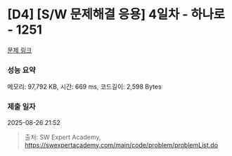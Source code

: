 # [D4] [S/W 문제해결 응용] 4일차 - 하나로 - 1251 

[문제 링크](https://swexpertacademy.com/main/code/problem/problemDetail.do?contestProbId=AV15StKqAQkCFAYD) 

### 성능 요약

메모리: 97,792 KB, 시간: 669 ms, 코드길이: 2,598 Bytes

### 제출 일자

2025-08-26 21:52



> 출처: SW Expert Academy, https://swexpertacademy.com/main/code/problem/problemList.do